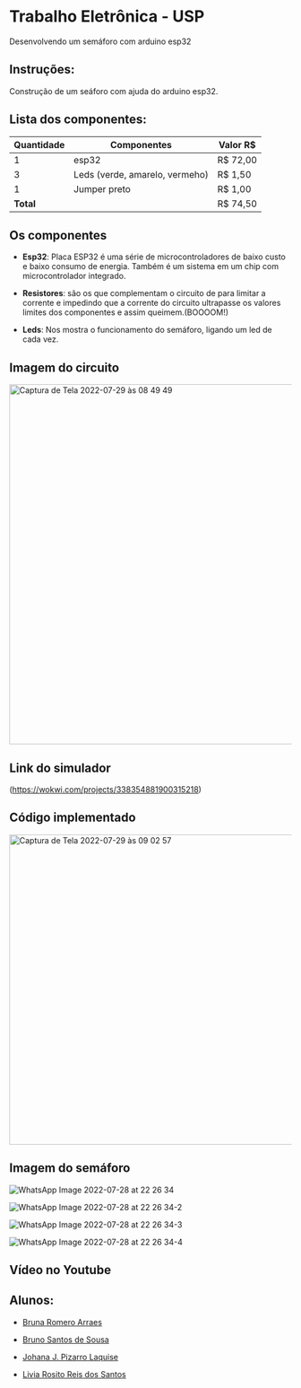 # Trabalho Eletrônica - USP
Desenvolvendo um semáforo com arduino esp32

## Instruções:

Construção de um seáforo com ajuda do arduino esp32. 

## Lista dos componentes:
| Quantidade | Componentes        | Valor R$  |
|------------|--------------------|---------- |
| 1          | esp32              | R$ 72,00 |
| 3          | Leds (verde, amarelo, vermeho) | R$ 1,50|
| 1          | Jumper preto       | R$ 1,00  |
| **Total**  |                    |  R$ 74,50 |

## Os componentes

* **Esp32**: Placa ESP32 é uma série de microcontroladores de baixo custo e baixo consumo de energia. Também é um sistema em um chip com microcontrolador integrado.

* **Resistores**: são os que complementam o circuito de para limitar a corrente e impedindo que a corrente do circuito ultrapasse os valores limites dos componentes e assim queimem.(BOOOOM!)

* **Leds**: Nos mostra o funcionamento do semáforo, ligando um led de cada vez.


## Imagem do circuito
<img width="642" alt="Captura de Tela 2022-07-29 às 08 49 49" src="https://user-images.githubusercontent.com/102596180/181754630-b25ce046-cb57-4b59-99cc-6c0a3ad3c847.png">

## Link do simulador
(https://wokwi.com/projects/338354881900315218)

## Código implementado
<img width="553" alt="Captura de Tela 2022-07-29 às 09 02 57" src="https://user-images.githubusercontent.com/102596180/181754527-4559fb00-4c95-4f7c-ad78-f78056b5db13.png">


## Imagem do semáforo
![WhatsApp Image 2022-07-28 at 22 26 34](https://user-images.githubusercontent.com/102596180/181667182-42322e93-a556-4953-bf92-d2bce4db377b.jpeg)

![WhatsApp Image 2022-07-28 at 22 26 34-2](https://user-images.githubusercontent.com/102596180/181667187-75c4988a-ba18-43b2-9712-560d60a6a598.jpeg)

![WhatsApp Image 2022-07-28 at 22 26 34-3](https://user-images.githubusercontent.com/102596180/181667194-dfd94db3-e8ea-4ea7-94ef-764c92e9cecd.jpeg)

![WhatsApp Image 2022-07-28 at 22 26 34-4](https://user-images.githubusercontent.com/102596180/181667198-e34d15d1-798a-466f-bfc7-6761b088b0cb.jpeg)


## Vídeo no Youtube

## Alunos:
-  [Bruna Romero Arraes](https://github.com/bmarquescost)

-  [Bruno Santos de Sousa](https://github.com/brunox-sousa)

-  [Johana J. Pizarro Laquise](https://github.com/JohanaPizarroL)

-  [Livia Rosito Reis dos Santos]()

